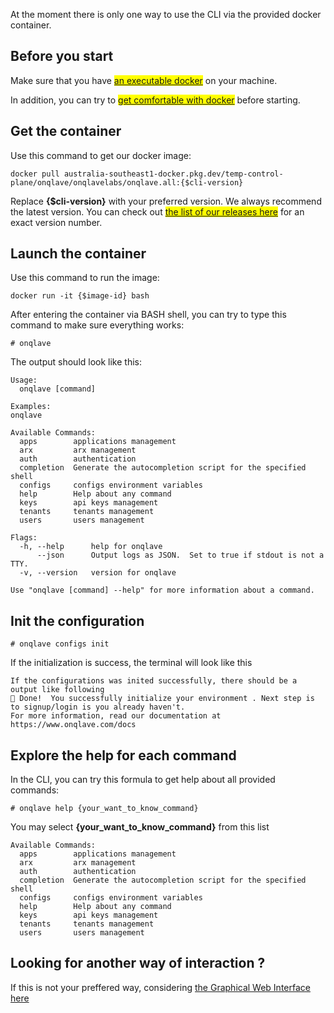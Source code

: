At the moment there is only one way to use the CLI via the provided docker container.

## **Before you start**

Make sure that you have <mark>[an executable docker](https://www.docker.com/)</mark> on your machine.

In addition, you can try to <mark>[get comfortable with docker](https://docs.docker.com/)</mark> before starting.

## **Get the container**

Use this command to get our docker image:

```
docker pull australia-southeast1-docker.pkg.dev/temp-control-plane/onqlave/onqlavelabs/onqlave.all:{$cli-version}
```

Replace **{$cli-version}** with your preferred version. We always recommend the latest version. You can check out <mark>[the list of our releases here](https://github.com/onqlavelabs/onqlave.all/releases)</mark> for an exact version number.

## **Launch the container**

Use this command to run the image:

```
docker run -it {$image-id} bash
```

After entering the container via BASH shell, you can try to type this command to make sure everything works:

```
# onqlave
```

The output should look like this:

```
Usage:
  onqlave [command]

Examples:
onqlave

Available Commands:
  apps        applications management
  arx         arx management
  auth        authentication
  completion  Generate the autocompletion script for the specified shell
  configs     configs environment variables
  help        Help about any command
  keys        api keys management
  tenants     tenants management
  users       users management

Flags:
  -h, --help      help for onqlave
      --json      Output logs as JSON.  Set to true if stdout is not a TTY.
  -v, --version   version for onqlave

Use "onqlave [command] --help" for more information about a command.

```

## **Init the configuration**

```
# onqlave configs init
```

If the initialization is success, the terminal will look like this

```
If the configurations was inited successfully, there should be a output like following
🎉 Done!  You successfully initialize your environment . Next step is to signup/login is you already haven't.                                                                                                             
For more information, read our documentation at https://www.onqlave.com/docs 
```

## **Explore the help for each command**

In the CLI, you can try this formula to get help about all provided commands:

```
# onqlave help {your_want_to_know_command}
```

You may select **{your_want_to_know_command}** from this list

```
Available Commands:
  apps        applications management
  arx         arx management
  auth        authentication
  completion  Generate the autocompletion script for the specified shell
  configs     configs environment variables
  help        Help about any command
  keys        api keys management
  tenants     tenants management
  users       users management

```

## **Looking for another way of interaction ?**

If this is not your preffered way, considering [the Graphical Web Interface here](../web-app-guide/overview-gui.md)